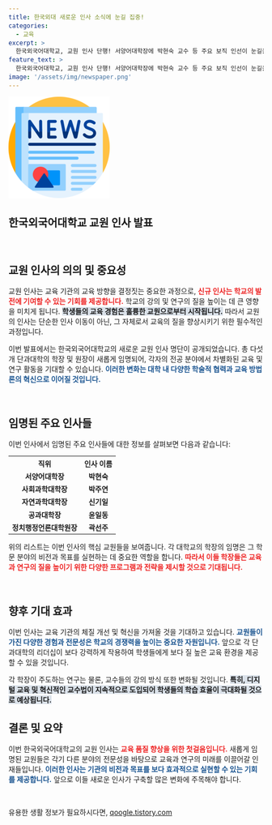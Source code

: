 ```yaml
---
title: 한국외대 새로운 인사 소식에 눈길 집중!
categories:
  - 교육
excerpt: >
  한국외국어대학교, 교원 인사 단행! 서양어대학장에 박현숙 교수 등 주요 보직 인선이 눈길을 끈다. 새로운 변화가 기대되는 학내 분위기를 확인해보세요!
feature_text: >
  한국외국어대학교, 교원 인사 단행! 서양어대학장에 박현숙 교수 등 주요 보직 인선이 눈길을 끈다. 새로운 변화가 기대되는 학내 분위기를 확인해보세요!
image: '/assets/img/newspaper.png'
---
```


<p><img src="/assets/img/newspaper.png" alt="kimp 속보" /></p>

<h2 data-ke-size="size36">한국외국어대학교 교원 인사 발표</h2>

<p data-ke-size="size16">&nbsp;</p>

<h2 data-ke-size="size26">교원 인사의 의의 및 중요성</h2>

<p data-ke-size="size16">교원 인사는 교육 기관의 교육 방향을 결정짓는 중요한 과정으로, <b><span style="color: #ee2323;">신규 인사는 학교의 발전에 기여할 수 있는 기회를 제공합니다.</span></b> 학교의 강의 및 연구의 질을 높이는 데 큰 영향을 미치게 됩니다. <b><span style="background-color: #21538527;">학생들의 교육 경험은 훌륭한 교원으로부터 시작됩니다.</span></b> 따라서 교원의 인사는 단순한 인사 이동이 아닌, 그 자체로서 교육의 질을 향상시키기 위한 필수적인 과정입니다.</p>

<p data-ke-size="size16">이번 발표에서는 한국외국어대학교의 새로운 교원 인사 명단이 공개되었습니다. 총 다섯 개 단과대학의 학장 및 원장이 새롭게 임명되어, 각자의 전공 분야에서 차별화된 교육 및 연구 활동을 기대할 수 있습니다. <b><span style="color: #1a5490;">이러한 변화는 대학 내 다양한 학술적 협력과 교육 방법론의 혁신으로 이어질 것입니다.</span></b></p>

<p data-ke-size="size16">&nbsp;</p>

<h2 data-ke-size="size26">임명된 주요 인사들</h2>

<p data-ke-size="size16">이번 인사에서 임명된 주요 인사들에 대한 정보를 살펴보면 다음과 같습니다:</p>

<table style="width: 100%;">
  <tr>
    <th style="text-align: center;"><b>직위</b></th>
    <th style="text-align: center;"><b>인사 이름</b></th>
  </tr>
  <tr>
    <td style="text-align: center; height: 17px;"><b>서양어대학장</b></td>
    <td style="text-align: center; height: 17px;"><b>박현숙</b></td>
  </tr>
  <tr>
    <td style="text-align: center; height: 17px;"><b>사회과학대학장</b></td>
    <td style="text-align: center; height: 17px;"><b>박주연</b></td>
  </tr>
  <tr>
    <td style="text-align: center; height: 17px;"><b>자연과학대학장</b></td>
    <td style="text-align: center; height: 17px;"><b>신기일</b></td>
  </tr>
  <tr>
    <td style="text-align: center; height: 17px;"><b>공과대학장</b></td>
    <td style="text-align: center; height: 17px;"><b>윤일동</b></td>
  </tr>
  <tr>
    <td style="text-align: center; height: 17px;"><b>정치행정언론대학원장</b></td>
    <td style="text-align: center; height: 17px;"><b>곽선주</b></td>
  </tr>
</table>

<p data-ke-size="size16">위의 리스트는 이번 인사의 핵심 교원들을 보여줍니다. 각 대학교의 학장의 임명은 그 학문 분야의 비전과 목표를 실현하는 데 중요한 역할을 합니다. <b><span style="color: #ee2323;">따라서 이들 학장들은 교육과 연구의 질을 높이기 위한 다양한 프로그램과 전략을 제시할 것으로 기대됩니다.</span></b></p>

<p data-ke-size="size16">&nbsp;</p>

<h2 data-ke-size="size26">향후 기대 효과</h2>

<p data-ke-size="size16">이번 인사는 교육 기관의 체질 개선 및 혁신을 가져올 것을 기대하고 있습니다. <b><span style="color: #1a5490;">교원들이 가진 다양한 경험과 전문성은 학교의 경쟁력을 높이는 중요한 자원입니다.</span></b> 앞으로 각 단과대학의 리더십이 보다 강력하게 작용하여 학생들에게 보다 질 높은 교육 환경을 제공할 수 있을 것입니다.</p>

<p data-ke-size="size16">각 학장이 주도하는 연구는 물론, 교수들의 강의 방식 또한 변화될 것입니다. <b><span style="background-color: #21538527;">특히, 디지털 교육 및 혁신적인 교수법이 지속적으로 도입되어 학생들의 학습 효율이 극대화될 것으로 예상됩니다.</span></b></p>

<h2 data-ke-size="size26">결론 및 요약</h2>

<p data-ke-size="size16">이번 한국외국어대학교의 교원 인사는 <b><span style="color: #ee2323;">교육 품질 향상을 위한 첫걸음입니다.</span></b> 새롭게 임명된 교원들은 각기 다른 분야의 전문성을 바탕으로 교육과 연구의 미래를 이끌어갈 인재들입니다. <b><span style="color: #1a5490;">이러한 인사는 기관의 비전과 목표를 보다 효과적으로 실현할 수 있는 기회를 제공합니다.</span></b> 앞으로 이들 새로운 인사가 구축할 많은 변화에 주목해야 합니다.</p>

<p data-ke-size="size16">&nbsp;</p>
유용한 생활 정보가 필요하시다면, <a href="https://qoogle.tistory.com" rel="dofollow">qoogle.tistory.com</a>


